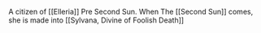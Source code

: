 A citizen of [[Elleria]] Pre Second Sun. When The [[Second Sun]] comes, she is made into [[Sylvana, Divine of Foolish Death]]